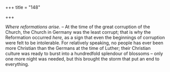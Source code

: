 +++
title = "148"

+++

*Where reformations arise.* – At the time of the great corruption of the Church, the Church in Germany was the least corrupt; that is why the Reformation occurred *here,* as a sign that even the beginnings of corruption were felt to be intolerable. For relatively speaking, no people has ever been more Christian than the Germans at the time of Luther; their Christian culture was ready to burst into a hundredfold splendour of blossoms – only one more night was needed, but this brought the storm that put an end to everything.


